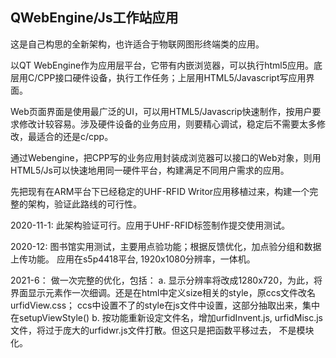 ## QWebEngine/Js工作站应用 ##

这是自己构思的全新架构，也许适合于物联网图形终端类的应用。

以QT WebEngine作为应用层平台，它带有内嵌浏览器，可以执行html5应用。底层用C/CPP接口硬件设备，执行工作任务；上层用HTML5/Javascript写应用界面。

Web页面界面是使用最广泛的UI，可以用HTML5/Javascrip快速制作，按用户要求修改计较容易。涉及硬件设备的业务应用，则要精心调试，稳定后不需要太多修改，最适合的还是c/cpp。

通过Webengine，把CPP写的业务应用封装成浏览器可以接口的Web对象，则用HTML5/Js可以快速地用同一硬件平台，构建满足不同用户需求的应用。


先把现有在ARM平台下已经稳定的UHF-RFID Writor应用移植过来，构建一个完整的架构，验证此路线的可行性。


2020-11-1:
此架构验证可行。应用于UHF-RFID标签制作提交使用测试。

2020-12:
图书馆实用测试，主要用点验功能；根据反馈优化，加点验分组和数据上传功能。
应用在s5p4418平台, 1920x1080分辨率，一体机。

2021-6：
做一次完整的优化，包括：
a. 显示分辨率将改成1280x720，为此，将界面显示元素作一次细调。还是在html中定义size相关的style，原ccs文件改名urfidView.css；
    ccs中设置不了的style在js文件中设置，这部分抽取出来，集中在setupViewStyle()
b. 按功能重新设定文件名，增加urfidInvent.js, urfidMisc.js文件，将过于庞大的urfidwr.js文件打散。但这只是把函数平移过去，
    不是模块化。

